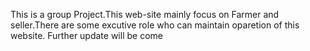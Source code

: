 This is a group Project.This web-site mainly focus on Farmer and seller.There are some excutive role who can maintain oparetion of this website.
Further update will be come
